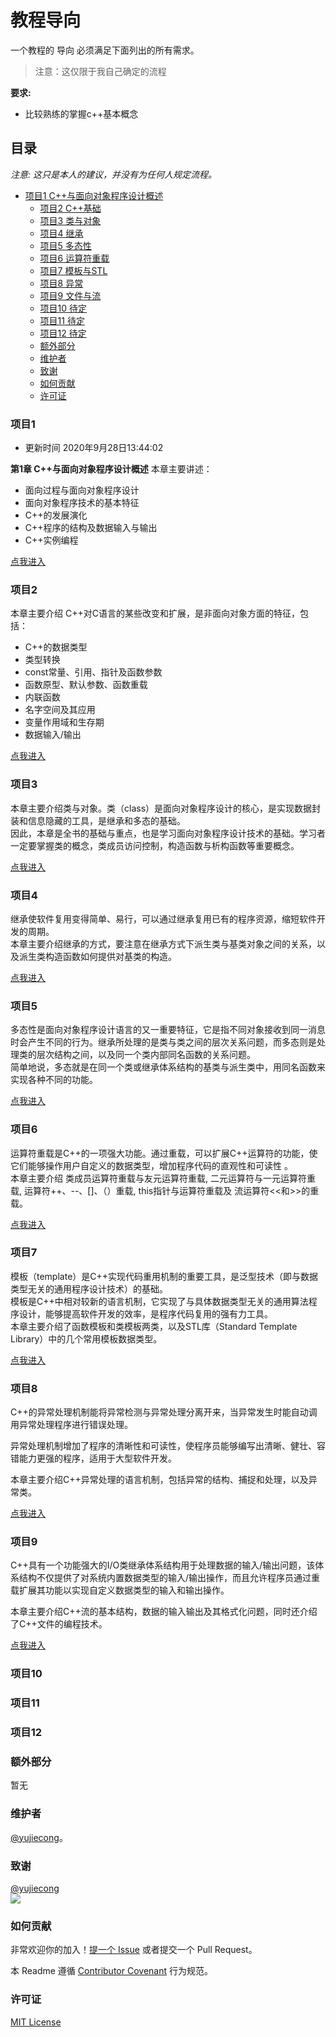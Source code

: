 # 教程导向

一个教程的 导向 必须满足下面列出的所有需求。
> 注意：这仅限于我自己确定的流程

**要求:**
  - 比较熟练的掌握c++基本概念

## 目录

_注意: 这只是本人的建议，并没有为任何人规定流程。_

- [项目1 C++与面向对象程序设计概述](#项目1)
  - [项目2 C++基础](#项目2)
  - [项目3 类与对象](#项目3)
  - [项目4 继承](#项目4)
  - [项目5 多态性](#项目5)
  - [项目6 运算符重载](#项目6)
  - [项目7 模板与STL](#项目7)
  - [项目8 异常](#项目8)
  - [项目9 文件与流](#项目9)
  - [项目10 待定](#项目10)
  - [项目11 待定](#项目11)
  - [项目12 待定](#项目12)
  - [额外部分](#额外部分)
  - [维护者](#维护者)
  - [致谢](#致谢)
  - [如何贡献](#如何贡献)
  - [许可证](#许可证)


### 项目1
- 更新时间 2020年9月28日13:44:02  

**第1章 C++与面向对象程序设计概述**
本章主要讲述：
- 面向过程与面向对象程序设计
- 面向对象程序技术的基本特征
- C++的发展演化
- C++程序的结构及数据输入与输出
- C++实例编程

[点我进入](./contents/chapter1-cpp-outline)
### 项目2
本章主要介绍 C++对C语言的某些改变和扩展，是非面向对象方面的特征，包括：
-  C++的数据类型
- 类型转换
-   const常量、引用、指针及函数参数
- 函数原型、默认参数、函数重载
- 内联函数
- 名字空间及其应用
- 变量作用域和生存期
-  数据输入/输出

[点我进入](https://github.com/yujiecong/yjc-cpp-from-s-to-b/tree/master/contents/%E7%AC%AC%E4%BA%8C%E7%AB%A0%20C%2B%2B%E5%9F%BA%E7%A1%80)

### 项目3
本章主要介绍类与对象。类（class）是面向对象程序设计的核心，是实现数据封装和信息隐藏的工具，是继承和多态的基础。  
因此，本章是全书的基础与重点，也是学习面向对象程序设计技术的基础。学习者一定要掌握类的概念，类成员访问控制，构造函数与析构函数等重要概念。

[点我进入](https://github.com/yujiecong/yjc-cpp-from-s-to-b/tree/master/contents/%E7%AC%AC%E4%B8%89%E7%AB%A0%20%E7%B1%BB%E4%B8%8E%E5%AF%B9%E8%B1%A1)
### 项目4
继承使软件复用变得简单、易行，可以通过继承复用已有的程序资源，缩短软件开发的周期。  
本章主要介绍继承的方式，要注意在继承方式下派生类与基类对象之间的关系，以及派生类构造函数如何提供对基类的构造。

[点我进入](https://github.com/yujiecong/yjc-cpp-from-s-to-b/tree/master/contents/%E7%AC%AC%E5%9B%9B%E7%AB%A0%20%E7%BB%A7%E6%89%BF)

### 项目5
多态性是面向对象程序设计语言的又一重要特征，它是指不同对象接收到同一消息时会产生不同的行为。继承所处理的是类与类之间的层次关系问题，而多态则是处理类的层次结构之间，以及同一个类内部同名函数的关系问题。  
简单地说，多态就是在同一个类或继承体系结构的基类与派生类中，用同名函数来实现各种不同的功能。

[点我进入](https://github.com/yujiecong/yjc-cpp-from-s-to-b/tree/master/contents/%E7%AC%AC%E4%BA%94%E7%AB%A0%20%E5%A4%9A%E6%80%81%E6%80%A7)
### 项目6
运算符重载是C++的一项强大功能。通过重载，可以扩展C++运算符的功能，使它们能够操作用户自定义的数据类型，增加程序代码的直观性和可读性 。  
本章主要介绍 类成员运算符重载与友元运算符重载,  二元运算符与一元运算符重载,  运算符++、--、[]、（）重载,  this指针与运算符重载及 流运算符<<和>>的重载。

[点我进入](https://github.com/yujiecong/yjc-cpp-from-s-to-b/tree/master/contents/%E7%AC%AC%E5%85%AD%E7%AB%A0%20%E8%BF%90%E7%AE%97%E7%AC%A6%E9%87%8D%E8%BD%BD)
### 项目7
模板（template）是C++实现代码重用机制的重要工具，是泛型技术（即与数据类型无关的通用程序设计技术）的基础。  
模板是C++中相对较新的语言机制，它实现了与具体数据类型无关的通用算法程序设计，能够提高软件开发的效率，是程序代码复用的强有力工具。   
本章主要介绍了函数模板和类模板两类，以及STL库（Standard Template Library）中的几个常用模板数据类型。 

[点我进入](https://github.com/yujiecong/yjc-cpp-from-s-to-b/tree/master/contents/%E7%AC%AC%E4%B8%83%E7%AB%A0%20%E6%A8%A1%E6%9D%BF%E4%B8%8ESTL)

### 项目8

C++的异常处理机制能将异常检测与异常处理分离开来，当异常发生时能自动调用异常处理程序进行错误处理。

异常处理机制增加了程序的清晰性和可读性，使程序员能够编写出清晰、健壮、容错能力更强的程序，适用于大型软件开发。

本章主要介绍C++异常处理的语言机制，包括异常的结构、捕捉和处理，以及异常类。

[点我进入](https://github.com/yujiecong/yjc-cpp-from-s-to-b/tree/master/contents/%E7%AC%AC%E5%85%AB%E7%AB%A0%20%E5%BC%82%E5%B8%B8)

### 项目9
C++具有一个功能强大的I/O类继承体系结构用于处理数据的输入/输出问题，该体系结构不仅提供了对系统内置数据类型的输入/输出操作，而且允许程序员通过重载扩展其功能以实现自定义数据类型的输入和输出操作。

本章主要介绍C++流的基本结构，数据的输入输出及其格式化问题，同时还介绍了C++文件的编程技术。

[点我进入](https://github.com/yujiecong/yjc-cpp-from-s-to-b/tree/master/contents/%E7%AC%AC%E4%B9%9D%E7%AB%A0%20%E6%96%87%E4%BB%B6%E4%B8%8E%E6%B5%81)

### 项目10

### 项目11



### 项目12


### 额外部分
暂无

### 维护者
[@yujiecong](https://github.com/yujiecong)。

### 致谢
[@yujiecong](https://github.com/yujiecong)  
<a href="graphs/contributors"><img src="https://avatars2.githubusercontent.com/u/44287052?s=60&amp;v=4" /></a>


### 如何贡献

非常欢迎你的加入！[提一个 Issue](https://github.com/yujiecong/cc-c51-learning/issues/new) 或者提交一个 Pull Request。


本 Readme 遵循 [Contributor Covenant](http://contributor-covenant.org/version/1/3/0/) 行为规范。

### 许可证
[MIT License](https://github.com/yujiecong/yjc-c--from-s-to-b/blob/master/LICENSE)




